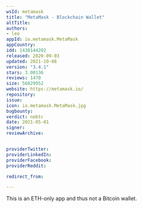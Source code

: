 ```yaml
---
wsId: metamask
title: "MetaMask - Blockchain Wallet"
altTitle: 
authors:
- leo
appId: io.metamask.MetaMask
appCountry: 
idd: 1438144202
released: 2020-09-03
updated: 2021-10-06
version: "3.4.1"
stars: 3.00136
reviews: 1470
size: 56829952
website: https://metamask.io/
repository: 
issue: 
icon: io.metamask.MetaMask.jpg
bugbounty: 
verdict: nobtc
date: 2021-05-01
signer: 
reviewArchive:


providerTwitter: 
providerLinkedIn: 
providerFacebook: 
providerReddit: 

redirect_from:

---
```


This is an ETH-only app and thus not a Bitcoin wallet.
